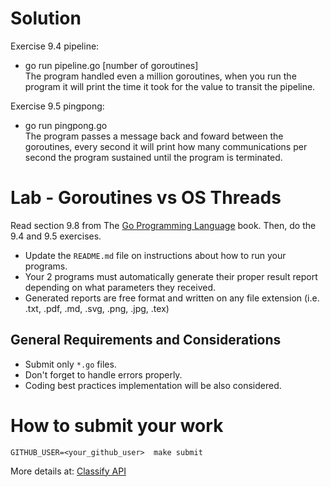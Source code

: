 Solution
========
Exercise 9.4 pipeline:
- go run pipeline.go [number of goroutines]\
The program handled even a million goroutines, when you run the program it will print the time it took for the value
to transit the pipeline.

Exercise 9.5 pingpong:
- go run pingpong.go\
The program passes a message back and foward between the goroutines, every second it will print how many communications per 
second the program sustained until the program is terminated.

Lab - Goroutines vs OS Threads
==============================
Read section 9.8 from The [Go Programming Language](https://www.amazon.com/dp/0134190440/ref=cm_sw_em_r_mt_dp_U_Uz0RDbHAH27PH) book.
Then, do the 9.4 and 9.5 exercises.

- Update the `README.md` file on instructions about how to run your programs.
- Your 2 programs must automatically generate their proper  result report depending on what parameters they received.
- Generated reports are free format and written on any file extension (i.e. .txt, .pdf, .md, .svg, .png, .jpg, .tex)

General Requirements and Considerations
---------------------------------------
- Submit only `*.go` files.
- Don't forget to handle errors properly.
- Coding best practices implementation will be also considered.


How to submit your work
=======================
```
GITHUB_USER=<your_github_user>  make submit
```
More details at: [Classify API](../../classify.md)
